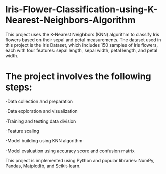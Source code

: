# Iris-Flower-Classification-using-K-Nearest-Neighbors-Algorithm
This project uses the K-Nearest Neighbors (KNN) algorithm to classify Iris flowers based on their sepal and petal measurements. The dataset used in this project is the Iris Dataset, which includes 150 samples of Iris flowers, each with four features: sepal length, sepal width, petal length, and petal width.


# The project involves the following steps:
-Data collection and preparation


-Data exploration and visualization


-Training and testing data division


-Feature scaling


-Model building using KNN algorithm


-Model evaluation using accuracy score and confusion matrix

This project is implemented using Python and popular libraries: NumPy, Pandas, Matplotlib, and Scikit-learn.
